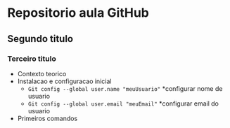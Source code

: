 # Repositorio aula GitHub
## Segundo titulo
### Terceiro titulo

- Contexto teorico
- Instalacao e configuracao inicial
    - `Git config --global user.name "meuUsuario"` *configurar nome de usuario
    - `Git config --global user.email "meuEmail"` *configurar email do usuario
- Primeiros comandos

